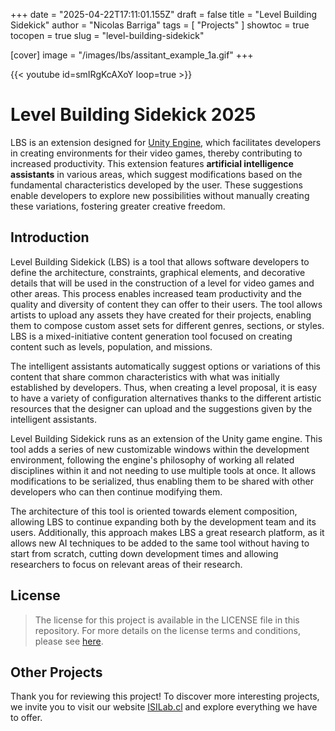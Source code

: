 +++
date = "2025-04-22T17:11:01.155Z"
draft = false
title = "Level Building Sidekick"
author = "Nicolas Barriga"
tags = [ "Projects" ]
showtoc = true
tocopen = true
slug = "level-building-sidekick"

[cover]
image = "/images/lbs/assitant_example_1a.gif"
+++


{{< youtube id=smIRgKcAXoY loop=true >}}

# Level Building Sidekick 2025


LBS is an extension designed for [Unity Engine](https://unity.com), which facilitates developers in creating environments for their video games, thereby contributing to increased productivity. This extension features **artificial intelligence assistants** in various areas, which suggest modifications based on the fundamental characteristics developed by the user. These suggestions enable developers to explore new possibilities without manually creating these variations, fostering greater creative freedom.

## Introduction

Level Building Sidekick (LBS) is a tool that allows software developers to define the architecture, constraints, graphical elements, and decorative details that will be used in the construction of a level for video games and other areas. This process enables increased team productivity and the quality and diversity of content they can offer to their users. The tool allows artists to upload any assets they have created for their projects, enabling them to compose custom asset sets for different genres, sections, or styles. LBS is a mixed-initiative content generation tool focused on creating content such as levels, population, and missions.

The intelligent assistants automatically suggest options or variations of this content that share common characteristics with what was initially established by developers. Thus, when creating a level proposal, it is easy to have a variety of configuration alternatives thanks to the different artistic resources that the designer can upload and the suggestions given by the intelligent assistants.

Level Building Sidekick runs as an extension of the Unity game engine. This tool adds a series of new customizable windows within the development environment, following the engine's philosophy of working all related disciplines within it and not needing to use multiple tools at once. It allows modifications to be serialized, thus enabling them to be shared with other developers who can then continue modifying them.

The architecture of this tool is oriented towards element composition, allowing LBS to continue expanding both by the development team and its users. Additionally, this approach makes LBS a great research platform, as it allows new AI techniques to be added to the same tool without having to start from scratch, cutting down development times and allowing researchers to focus on relevant areas of their research.

## License
>The license for this project is available in the LICENSE file in this repository. For more details on the license terms and conditions, please see [here](https://github.com/ISILab-Utalca/LevelBuildingSidekick/blob/main/LICENSE).

## Other Projects
Thank you for reviewing this project! To discover more interesting projects, we invite you to visit our website [ISILab.cl](https://isilab.utalca.cl) and explore everything we have to offer.